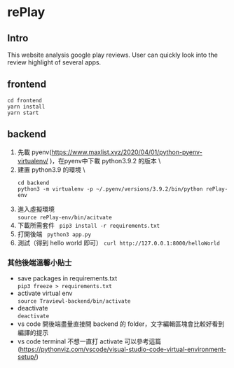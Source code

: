 # rePlay
## Intro
This website analysis google play reviews. User can quickly look into the review highlight of several apps. 

## frontend

```
cd frontend
yarn install
yarn start
```

## backend

1. 先載 pyenv(https://www.maxlist.xyz/2020/04/01/python-pyenv-virtualenv/ )，在pyenv中下載 python3.9.2 的版本 \
2. 建置 python3.9 的環境 \
   ```
   cd backend
   python3 -m virtualenv -p ~/.pyenv/versions/3.9.2/bin/python rePlay-env
   ```
3. 進入虛擬環境 \
   `source rePlay-env/bin/acitvate`
4. 下載所需套件
   ` pip3 install -r requirements.txt`
5. 打開後端
   ` python3 app.py`
6. 測試（得到 hello world 即可）
   `curl http://127.0.0.1:8000/helloWorld`

### 其他後端溫馨小貼士

- save packages in requirements.txt \
   `pip3 freeze > requirements.txt `
- activate virtual env \
   `source Traviewl-backend/bin/activate`
- deactivate \
   `deactivate`
- vs code 開後端盡量直接開 backend 的 folder，文字編輯區塊會比較好看到編譯的提示
- vs code terminal 不想一直打 activate 可以參考這篇 (https://pythonviz.com/vscode/visual-studio-code-virtual-environment-setup/)
